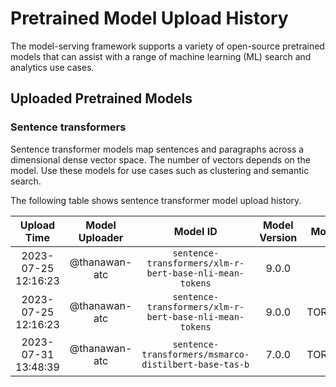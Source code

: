 # Pretrained Model Upload History

The model-serving framework supports a variety of open-source pretrained models that can assist with a range of machine learning (ML) search and analytics use cases. 


## Uploaded Pretrained Models


### Sentence transformers

Sentence transformer models map sentences and paragraphs across a dimensional dense vector space. The number of vectors depends on the model. Use these models for use cases such as clustering and semantic search. 

The following table shows sentence transformer model upload history.

[//]: # (This may be the most platform independent comment)

|Upload Time|Model Uploader|Model ID|Model Version|Model Format|Embedding Dimension|Pooling Mode|
| :---: | :---: | :---: | :---: | :---: | :---: | :---: |
|2023-07-25 12:16:23|@thanawan-atc|`sentence-transformers/xlm-r-bert-base-nli-mean-tokens`|9.0.0|ONNX|Default|Default|
|2023-07-25 12:16:23|@thanawan-atc|`sentence-transformers/xlm-r-bert-base-nli-mean-tokens`|9.0.0|TORCH_SCRIPT|Default|Default|
|2023-07-31 13:48:39|@thanawan-atc|`sentence-transformers/msmarco-distilbert-base-tas-b`|7.0.0|TORCH_SCRIPT|Default|Default|
